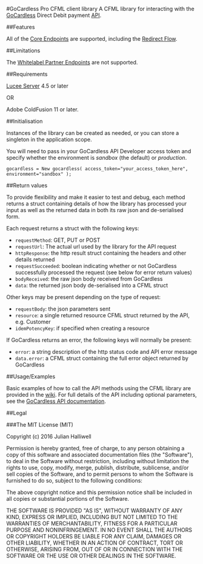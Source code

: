 #GoCardless Pro CFML client library
A CFML library for interacting with the [GoCardless](https://gocardless.com/) Direct Debit payment [API](https://developer.gocardless.com/). 

##Features

All of the [Core Endpoints](https://developer.gocardless.com/api-reference/#core-endpoints) are supported, including the [Redirect Flow](https://developer.gocardless.com/api-reference/#core-endpoints-redirect-flows).

##Limitations

The [Whitelabel Partner Endpoints](https://developer.gocardless.com/api-reference/#whitelabel-partner-endpoints) are not supported.

##Requirements

[Lucee Server](http://lucee.org/) 4.5 or later

OR

Adobe ColdFusion 11 or later.

##Initialisation

Instances of the library can be created as needed, or you can store a singleton in the application scope.

You will need to pass in your GoCardless API Developer access token and specify whether the environment is *sandbox* (the default) or *production*.

```
gocardless = New gocardless( access_token="your_access_token_here", environment="sandbox" );
```

##Return values

To provide flexibility and make it easier to test and debug, each method returns a struct containing details of how the library has processed your input as well as the returned data in both its raw json and de-serialised form.

Each request returns a struct with the following keys:
- `requestMethod`: GET, PUT or POST
- `requestUrl`: The actual url used by the library for the API request
- `httpResponse`: the http result struct containing the headers and other details returned
- `requestSucceeded`: boolean indicating whether or not GoCardless successfully processed the request (see below for error return values)
- `bodyReceived`: the raw json body received from GoCardless
- `data`: the returned json body de-serialised into a CFML struct

Other keys may be present depending on the type of request:
- `requestBody`: the json parameters sent
- `resource`: a single returned resource CFML struct returned by the API, e.g. Customer
- `idemPotencyKey`: if specified when creating a resource

If GoCardless returns an error, the following keys will normally be present:
- `error`: a string description of the http status code and API error message
- `data.error`: a CFML struct containing the full error object returned by GoCardless

##Usage/Examples

Basic examples of how to call the API methods using the CFML library are provided in the [wiki](https://github.com/cfsimplicity/gocardless-pro-cfml/wiki). For full details of the API including optional parameters, see the [GoCardless API documentation](https://developer.gocardless.com/api-reference).

##Legal

###The MIT License (MIT)

Copyright (c) 2016 Julian Halliwell

Permission is hereby granted, free of charge, to any person obtaining a copy of
this software and associated documentation files (the "Software"), to deal in
the Software without restriction, including without limitation the rights to
use, copy, modify, merge, publish, distribute, sublicense, and/or sell copies of
the Software, and to permit persons to whom the Software is furnished to do so,
subject to the following conditions:

The above copyright notice and this permission notice shall be included in all
copies or substantial portions of the Software.

THE SOFTWARE IS PROVIDED "AS IS", WITHOUT WARRANTY OF ANY KIND, EXPRESS OR
IMPLIED, INCLUDING BUT NOT LIMITED TO THE WARRANTIES OF MERCHANTABILITY, FITNESS
FOR A PARTICULAR PURPOSE AND NONINFRINGEMENT. IN NO EVENT SHALL THE AUTHORS OR
COPYRIGHT HOLDERS BE LIABLE FOR ANY CLAIM, DAMAGES OR OTHER LIABILITY, WHETHER
IN AN ACTION OF CONTRACT, TORT OR OTHERWISE, ARISING FROM, OUT OF OR IN
CONNECTION WITH THE SOFTWARE OR THE USE OR OTHER DEALINGS IN THE SOFTWARE.
